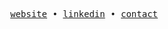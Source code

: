 <p align="center">
  <samp>
    <a href="https://notsamuel.dev">website</a> • 
    <a href="https://www.linkedin.com/in/sampaioxsamuel">linkedin</a> • 
    <a href="mailto:sampaioxsamuel@gmail.com">contact</a> 
  </samp>
</p>
